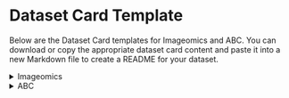 # Dataset Card Template

Below are the Dataset Card templates for Imageomics and ABC. You can download or copy the appropriate dataset card content and paste it into a new Markdown file to create a README for your dataset. 

<details>
<summary>Imageomics</summary>
</br>
<b><a href="https://github.com/Imageomics/Imageomics-guide/blob/main/docs/wiki-guide/HF_DatasetCard_Template_Imageomics.md" target="_blank">Download template from GitHub</a></b>

{{ include_file_as_code("docs/wiki-guide/HF_DatasetCard_Template_Imageomics.md") }}

</details>

<details>
<summary>ABC</summary>
</br>
<b><a href="https://github.com/Imageomics/Imageomics-guide/blob/main/docs/wiki-guide/HF_DatasetCard_Template_ABC.md" target="_blank">Download template from GitHub</a></b>

{{ include_file_as_code("docs/wiki-guide/HF_DatasetCard_Template_ABC.md") }}

</details>